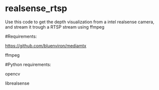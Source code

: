 # realsense_rtsp

Use this code to get the depth visualization from a intel realsense camera, and stream it trough a RTSP stream using ffmpeg

#Requirements:

https://github.com/bluenviron/mediamtx

ffmpeg

#Python requirements:

opencv

librealsense
